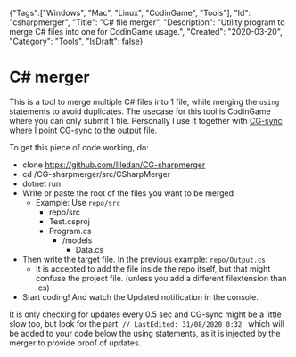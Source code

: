 {"Tags":["Windows", "Mac", "Linux", "CodinGame", "Tools"], "Id": "csharpmerger", "Title": "C# file merger", "Description": "Utility program to merge C# files into one for CodinGame usage.", "Created": "2020-03-20", "Category": "Tools", "IsDraft": false}

# C# merger

This is a tool to merge multiple C# files into 1 file, while merging the `using` statements to avoid duplicates. The usecase for this tool is CodinGame where you can only submit 1 file. Personally I use it together with [CG-sync](https://www.codingame.com/forum/t/codingame-sync-beta/614) where I point CG-sync to the output file.

To get this piece of code working, do:
- clone https://github.com/Illedan/CG-sharpmerger
- cd /CG-sharpmerger/src/CSharpMerger
- dotnet run
- Write or paste the root of the files you want to be merged
    - Example: Use `repo/src`
        - repo/src
        - Test.csproj
        - Program.cs
            - /models
                - Data.cs
- Then write the target file. In the previous example: `repo/Output.cs`
    - It is accepted to add the file inside the repo itself, but that might confuse the project file. (unless you add a different filextension than .cs)
- Start coding! And watch the Updated notification in the console. 

It is only checking for updates every 0.5 sec and CG-sync might be a little slow too, but look for the part:
``` // LastEdited: 31/08/2020 0:32  ```
which will be added to your code below the using statements, as it is injected by the merger to provide proof of updates.